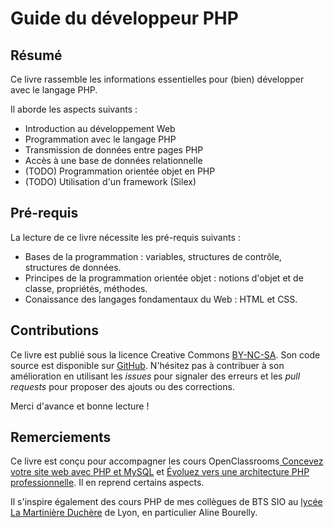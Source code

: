 # Guide du développeur PHP

## Résumé

Ce livre rassemble les informations essentielles pour (bien) développer avec le langage PHP.

Il aborde les aspects suivants :
- Introduction au développement Web
- Programmation avec le langage PHP
- Transmission de données entre pages PHP
- Accès à une base de données relationnelle
- (TODO) Programmation orientée objet en PHP
- (TODO) Utilisation d'un framework (Silex)

## Pré-requis

La lecture de ce livre nécessite les pré-requis suivants :

- Bases de la programmation : variables, structures de contrôle, structures de données.
- Principes de la programmation orientée objet : notions d'objet et de classe, propriétés, méthodes.
- Conaissance des langages fondamentaux du Web : HTML et CSS.

## Contributions

Ce livre est publié sous la licence Creative Commons [BY-NC-SA](http://creativecommons.org/licenses/by-nc-sa/4.0/). Son code source est disponible sur [GitHub](https://github.com/bpesquet/guide-developpeur-php). N'hésitez pas à contribuer à son amélioration en utilisant les *issues* pour signaler des erreurs et les *pull requests* pour proposer des ajouts ou des corrections.

Merci d'avance et bonne lecture !

## Remerciements

Ce livre est conçu pour accompagner les cours OpenClassrooms[
Concevez votre site web avec PHP et MySQL](https://openclassrooms.com/courses/concevez-votre-site-web-avec-php-et-mysql) et [
Évoluez vers une architecture PHP professionnelle](https://openclassrooms.com/courses/evoluez-vers-une-architecture-php-professionnelle). Il en reprend certains aspects.

Il s'inspire également des cours PHP de mes collègues de BTS SIO au [lycée La Martinière Duchère](http://lmdsio.fr) de Lyon, en particulier Aline Bourelly.
